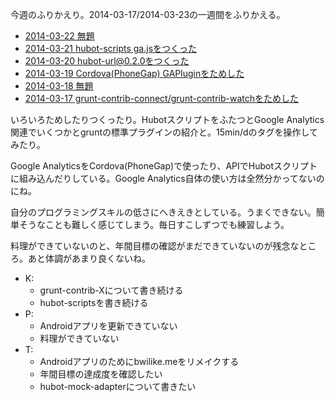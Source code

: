 今週のふりかえり。2014-03-17/2014-03-23の一週間をふりかえる。

- [2014-03-22 無題](https://blog.bouzuya.net/2014/03/22/diary/)
- [2014-03-21 hubot-scripts ga.jsをつくった](https://blog.bouzuya.net/2014/03/21/diary/)
- [2014-03-20 hubot-url@0.2.0をつくった](https://blog.bouzuya.net/2014/03/20/diary/)
- [2014-03-19 Cordova(PhoneGap) GAPluginをためした](https://blog.bouzuya.net/2014/03/19/diary/)
- [2014-03-18 無題](https://blog.bouzuya.net/2014/03/18/diary/)
- [2014-03-17 grunt-contrib-connect/grunt-contrib-watchをためした](https://blog.bouzuya.net/2014/03/17/diary/)

いろいろためしたりつくったり。HubotスクリプトをふたつとGoogle Analytics関連でいくつかとgruntの標準プラグインの紹介と。15min/dのタグを操作してみたり。

Google AnalyticsをCordova(PhoneGap)で使ったり、APIでHubotスクリプトに組み込んだりしている。Google Analytics自体の使い方は全然分かってないのにね。

自分のプログラミングスキルの低さにへきえきとしている。うまくできない。簡単そうなことも難しく感じてしまう。毎日すこしずつでも練習しよう。

料理ができていないのと、年間目標の確認がまだできていないのが残念なところ。あと体調があまり良くないね。

- K:
  - grunt-contrib-Xについて書き続ける
  - hubot-scriptsを書き続ける
- P:
  - Androidアプリを更新できていない
  - 料理ができていない
- T:
  - Androidアプリのためにbwilike.meをリメイクする
  - 年間目標の達成度を確認したい
  - hubot-mock-adapterについて書きたい
